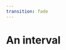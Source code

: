 ```yaml
---
transition: fade
---
```


# An interval


<!--

Let's compose this interval like we saw in code alone on a previous slide.

-->
